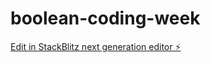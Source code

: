 # boolean-coding-week

[Edit in StackBlitz next generation editor ⚡️](https://stackblitz.com/~/github.com/chrisbkdev/boolean-coding-week)